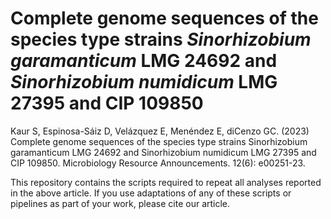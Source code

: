 # Complete genome sequences of the species type strains *Sinorhizobium garamanticum* LMG 24692 and *Sinorhizobium numidicum* LMG 27395 and CIP 109850

Kaur S, Espinosa-Sáiz D, Velázquez E, Menéndez E, diCenzo GC. (2023) Complete genome sequences of the species type strains Sinorhizobium garamanticum LMG 24692 and Sinorhizobium numidicum LMG 27395 and CIP 109850. Microbiology Resource Announcements. 12(6): e00251-23.

This repository contains the scripts required to repeat all analyses reported in the above article. If you use adaptations of any of these scripts or pipelines as part of your work, please cite our article.
